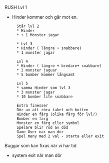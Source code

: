 RUSH
Lvl 1
* Hinder kommer och går mot en.

        Står lvl 2
        * Hinder
        * + 1 Monster jagar

        * Lvl 3
        * Hinder ( längre + snabbare)
        * 1 monster jagar

        Lvl 4
        * Hinder ( längre + bredare+ snabbare)
        * 2 monster jaguar
        * 5 bomber kommer långsamt

        Lvl 5
        * samma Hinder som lvl 3
        * 3 monster jagar
        * 10 bomber lite snabbare

        Extra finesser
        Dör av att röra taket och botten
        Hinder en färg (olika färg för lvl?)
        Bomber en färg
        Monster en färg eller symbol
        Spelare blir röd av död
        Game Over när man dör
        Spel meny med 2 val - starta eller exit


Buggar som kan fixas när vi har tid
- system exit när man dör 